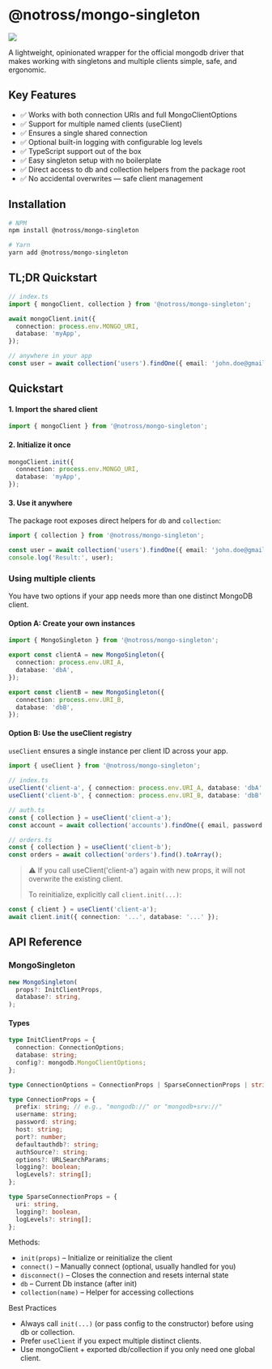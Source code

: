 # @notross/mongo-singleton
[<img src="https://img.shields.io/npm/v/@notross/mongo-singleton" />](https://npmjs.com/package/@notross/mongo-singleton)

A lightweight, opinionated wrapper for the official mongodb driver that makes working with singletons and multiple clients simple, safe, and ergonomic.

## Key Features
- ✅ Works with both connection URIs and full MongoClientOptions
- ✅ Support for multiple named clients (useClient)
- ✅ Ensures a single shared connection
- ✅ Optional built-in logging with configurable log levels
- ✅ TypeScript support out of the box
- ✅ Easy singleton setup with no boilerplate
- ✅ Direct access to db and collection helpers from the package root
- ✅ No accidental overwrites — safe client management

## Installation

```bash
# NPM
npm install @notross/mongo-singleton

# Yarn
yarn add @notross/mongo-singleton
```

## TL;DR Quickstart

```ts
// index.ts
import { mongoClient, collection } from '@notross/mongo-singleton';

await mongoClient.init({
  connection: process.env.MONGO_URI,
  database: 'myApp',
});

// anywhere in your app
const user = await collection('users').findOne({ email: 'john.doe@gmail.com' });
```

## Quickstart

#### 1. Import the shared client

```ts
import { mongoClient } from '@notross/mongo-singleton';
```

#### 2. Initialize it once

```ts
mongoClient.init({
  connection: process.env.MONGO_URI,
  database: 'myApp',
});
```

#### 3. Use it anywhere

The package root exposes direct helpers for `db` and `collection`:

```ts
import { collection } from '@notross/mongo-singleton';

const user = await collection('users').findOne({ email: 'john.doe@gmail.com' });
console.log('Result:', user);
```

### Using multiple clients

You have two options if your app needs more than one distinct MongoDB client.

#### Option A: Create your own instances

```ts
import { MongoSingleton } from '@notross/mongo-singleton';

export const clientA = new MongoSingleton({ 
  connection: process.env.URI_A, 
  database: 'dbA',
});

export const clientB = new MongoSingleton({ 
  connection: process.env.URI_B, 
  database: 'dbB',
});
```

#### Option B: Use the useClient registry

`useClient` ensures a single instance per client ID across your app.

```ts
import { useClient } from '@notross/mongo-singleton';

// index.ts
useClient('client-a', { connection: process.env.URI_A, database: 'dbA' });
useClient('client-b', { connection: process.env.URI_B, database: 'dbB' });

// auth.ts
const { collection } = useClient('client-a');
const account = await collection('accounts').findOne({ email, password });

// orders.ts
const { collection } = useClient('client-b');
const orders = await collection('orders').find().toArray();
```

> ⚠️ If you call useClient('client-a') again with new props, it will not overwrite the existing client.
> 
> To reinitialize, explicitly call `client.init(...)`:

```ts
const { client } = useClient('client-a');
await client.init({ connection: '...', database: '...' });
```

## API Reference

### MongoSingleton
```ts
new MongoSingleton(
  props?: InitClientProps,
  database?: string,
);
```

#### Types
```ts
type InitClientProps = {
  connection: ConnectionOptions;
  database: string;
  config?: mongodb.MongoClientOptions;
};

type ConnectionOptions = ConnectionProps | SparseConnectionProps | string;

type ConnectionProps = {
  prefix: string; // e.g., "mongodb://" or "mongodb+srv://"
  username: string;
  password: string;
  host: string;
  port?: number;
  defaultauthdb?: string;
  authSource?: string;
  options?: URLSearchParams;
  logging?: boolean;
  logLevels?: string[];
};

type SparseConnectionProps = {
  uri: string,
  logging?: boolean,
  logLevels?: string[];
};
```

Methods:
- `init(props)` – Initialize or reinitialize the client
- `connect()` – Manually connect (optional, usually handled for you)
- `disconnect()` – Closes the connection and resets internal state
- `db` – Current Db instance (after init)
- `collection(name)` – Helper for accessing collections

Best Practices
- Always call `init(...)` (or pass config to the constructor) before using db or collection.
- Prefer `useClient` if you expect multiple distinct clients.
- Use mongoClient + exported db/collection if you only need one global client.
